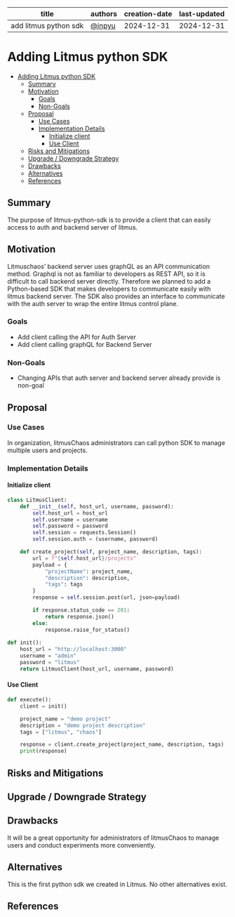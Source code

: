 | title                 | authors                            | creation-date | last-updated |
|-----------------------|------------------------------------|---------------|--------------|
| add litmus python sdk | [@inpyu](https://github.com/inpyu) | 2024-12-31    | 2024-12-31   |

# Adding Litmus python SDK

- [Adding Litmus python SDK](#adding-litmus-python-sdk)
    - [Summary](#summary)
    - [Motivation](#motivation)
        - [Goals](#goals)
        - [Non-Goals](#non-goals)
    - [Proposal](#proposal)
        - [Use Cases](#use-cases)
        - [Implementation Details](#implementation-details)
            - [Initialize client](#initialize-client)
            - [Use Client](#use-client)
    - [Risks and Mitigations](#risks-and-mitigations)
    - [Upgrade / Downgrade Strategy](#upgrade--downgrade-strategy)
    - [Drawbacks](#drawbacks)
    - [Alternatives](#alternatives)
    - [References](#references)

## Summary

The purpose of litmus-python-sdk is to provide a client that can easily access to auth and backend server of litmus.

## Motivation

Litmuschaos’ backend server uses graphQL as an API communication method.
Graphql is not as familiar to developers as REST API, so it is difficult to call backend server directly.
Therefore we planned to add a Python-based SDK that makes developers to communicate easily with litmus backend server.
The SDK also provides an interface to communicate with the auth server to wrap the entire litmus control plane.

### Goals

- Add client calling the API for Auth Server
- Add client calling graphQL for Backend Server


### Non-Goals

- Changing APIs that auth server and backend server already provide is non-goal

## Proposal

### Use Cases

In organization, litmusChaos administrators can call python SDK to manage multiple users and projects.

### Implementation Details

#### Initialize client

```python
class LitmusClient:
    def __init__(self, host_url, username, password):
        self.host_url = host_url
        self.username = username
        self.password = password
        self.session = requests.Session()
        self.session.auth = (username, password)

    def create_project(self, project_name, description, tags):
        url = f"{self.host_url}/projects"
        payload = {
            "projectName": project_name,
            "description": description,
            "tags": tags
        }
        response = self.session.post(url, json=payload)

        if response.status_code == 201:
            return response.json()
        else:
            response.raise_for_status()
            
def init():
    host_url = "http://localhost:3000"
    username = "admin"
    password = "litmus"
    return LitmusClient(host_url, username, password)

```
#### Use Client
```python
def execute():
    client = init()

    project_name = "demo project"
    description = "demo project description"
    tags = ["litmus", "chaos"]

    response = client.create_project(project_name, description, tags)
    print(response)

```
## Risks and Mitigations

## Upgrade / Downgrade Strategy

## Drawbacks

It will be a great opportunity for administrators of litmusChaos to manage users and conduct experiments more conveniently.

## Alternatives

This is the first python sdk we created in Litmus. No other alternatives exist.

## References
